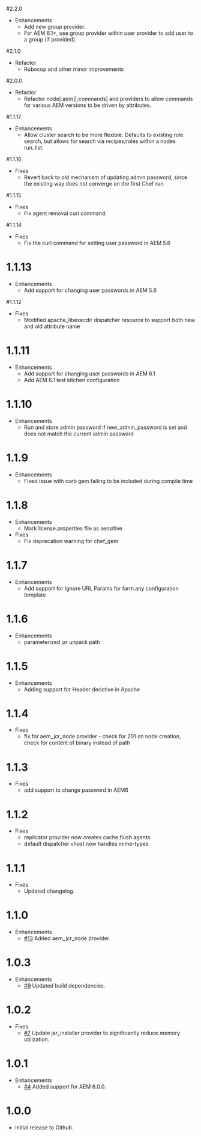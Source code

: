 #2.2.0
* Enhancements
  * Add new group provider.
  * For AEM 6.1+, use group provider within user provider to add user to a group (if provided).

#2.1.0
* Refactor
  * Rubocop and other minor improvements

#2.0.0
* Refactor
  * Refactor node[:aem][:commands] and providers to allow commands for various AEM versions to be driven by attributes.
	
#1.1.17
* Enhancements
  * Allow cluster search to be more flexible. Defaults to existing role search, but allows for search via recipes/roles within a nodes run_list.
	
#1.1.16
* Fixes
  * Revert back to old mechanism of updating admin password, since the existing way does not converge on the first Chef run.
	
#1.1.15
* Fixes
  * Fix agent removal curl command.

#1.1.14
* Fixes
  * Fix the curl command for setting user password in AEM 5.6
	
# 1.1.13
* Enhancements
  * Add support for changing user passwords in AEM 5.6

#1.1.12
* Fixes
  * Modified apache_libexecdir dispatcher resource to support both new and old attribute name

# 1.1.11
* Enhancements
  * Add support for changing user passwords in AEM 6.1
  * Add AEM 6.1 test kitchen configuration

# 1.1.10
* Enhancements
  * Run and store admin password if new_admin_password is set and does not match the current admin password

# 1.1.9
* Enhancements
  * Fixed issue with curb gem failing to be included during compile time

# 1.1.8
* Enhancements
  * Mark license.properties file as sensitive
* Fixes
  * Fix deprecation warning for chef_gem

# 1.1.7
* Enhancements
  * Add support for Ignore URL Params for farm.any configuration template

# 1.1.6
* Enhancements
  * parameterized jar unpack path

# 1.1.5
* Enhancements
  * Adding support for Header derictive in Apache

# 1.1.4
* Fixes
  * fix for aem_jcr_node provider - check for 201 on node creation, check for content of binary instead of path

# 1.1.3
* Fixes
  * add support to change password in AEM6

# 1.1.2
* Fixes
  * replicator provider now creates cache flush agents
  * default dispatcher vhost now handles mime-types

# 1.1.1

* Fixes
  * Updated changelog.

# 1.1.0

* Enhancements
  * [#13](https://github.com/tacitknowledge/aem-cookbook/pull/13) Added aem_jcr_node provider.

# 1.0.3

* Enhancements
  * [#9](https://github.com/tacitknowledge/aem-cookbook/pull/9) Updated build dependencies.

# 1.0.2

* Fixes
  * [#7](https://github.com/tacitknowledge/aem-cookbook/pull/7) Update jar_installer provider to significantly reduce memory utilization.

# 1.0.1

* Enhancements
  * [#4](https://github.com/tacitknowledge/aem-cookbook/pull/4) Added support for AEM 6.0.0.

# 1.0.0

* Initial release to Github.

